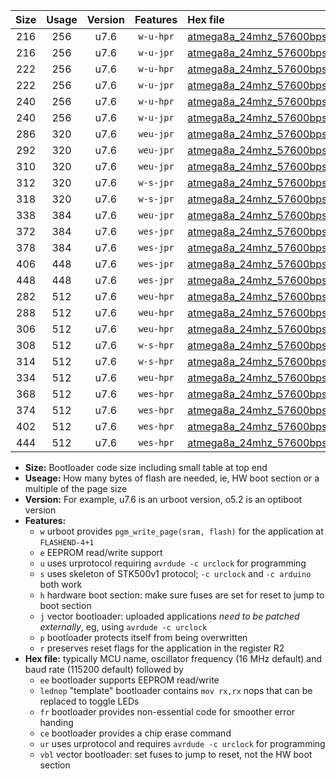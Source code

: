 |Size|Usage|Version|Features|Hex file|
|:-:|:-:|:-:|:-:|:--|
|216|256|u7.6|`w-u-hpr`|[atmega8a_24mhz_57600bps_ur.hex](https://raw.githubusercontent.com/stefanrueger/urboot/main/bootloaders/atmega8a/fcpu_24mhz/57600_bps/atmega8a_24mhz_57600bps_ur.hex)|
|216|256|u7.6|`w-u-jpr`|[atmega8a_24mhz_57600bps_ur_vbl.hex](https://raw.githubusercontent.com/stefanrueger/urboot/main/bootloaders/atmega8a/fcpu_24mhz/57600_bps/atmega8a_24mhz_57600bps_ur_vbl.hex)|
|222|256|u7.6|`w-u-hpr`|[atmega8a_24mhz_57600bps_lednop_ur.hex](https://raw.githubusercontent.com/stefanrueger/urboot/main/bootloaders/atmega8a/fcpu_24mhz/57600_bps/atmega8a_24mhz_57600bps_lednop_ur.hex)|
|222|256|u7.6|`w-u-jpr`|[atmega8a_24mhz_57600bps_lednop_ur_vbl.hex](https://raw.githubusercontent.com/stefanrueger/urboot/main/bootloaders/atmega8a/fcpu_24mhz/57600_bps/atmega8a_24mhz_57600bps_lednop_ur_vbl.hex)|
|240|256|u7.6|`w-u-hpr`|[atmega8a_24mhz_57600bps_lednop_fr_ur.hex](https://raw.githubusercontent.com/stefanrueger/urboot/main/bootloaders/atmega8a/fcpu_24mhz/57600_bps/atmega8a_24mhz_57600bps_lednop_fr_ur.hex)|
|240|256|u7.6|`w-u-jpr`|[atmega8a_24mhz_57600bps_lednop_fr_ur_vbl.hex](https://raw.githubusercontent.com/stefanrueger/urboot/main/bootloaders/atmega8a/fcpu_24mhz/57600_bps/atmega8a_24mhz_57600bps_lednop_fr_ur_vbl.hex)|
|286|320|u7.6|`weu-jpr`|[atmega8a_24mhz_57600bps_ee_ur_vbl.hex](https://raw.githubusercontent.com/stefanrueger/urboot/main/bootloaders/atmega8a/fcpu_24mhz/57600_bps/atmega8a_24mhz_57600bps_ee_ur_vbl.hex)|
|292|320|u7.6|`weu-jpr`|[atmega8a_24mhz_57600bps_ee_lednop_ur_vbl.hex](https://raw.githubusercontent.com/stefanrueger/urboot/main/bootloaders/atmega8a/fcpu_24mhz/57600_bps/atmega8a_24mhz_57600bps_ee_lednop_ur_vbl.hex)|
|310|320|u7.6|`weu-jpr`|[atmega8a_24mhz_57600bps_ee_lednop_fr_ur_vbl.hex](https://raw.githubusercontent.com/stefanrueger/urboot/main/bootloaders/atmega8a/fcpu_24mhz/57600_bps/atmega8a_24mhz_57600bps_ee_lednop_fr_ur_vbl.hex)|
|312|320|u7.6|`w-s-jpr`|[atmega8a_24mhz_57600bps_vbl.hex](https://raw.githubusercontent.com/stefanrueger/urboot/main/bootloaders/atmega8a/fcpu_24mhz/57600_bps/atmega8a_24mhz_57600bps_vbl.hex)|
|318|320|u7.6|`w-s-jpr`|[atmega8a_24mhz_57600bps_lednop_vbl.hex](https://raw.githubusercontent.com/stefanrueger/urboot/main/bootloaders/atmega8a/fcpu_24mhz/57600_bps/atmega8a_24mhz_57600bps_lednop_vbl.hex)|
|338|384|u7.6|`weu-jpr`|[atmega8a_24mhz_57600bps_ee_lednop_fr_ce_ur_vbl.hex](https://raw.githubusercontent.com/stefanrueger/urboot/main/bootloaders/atmega8a/fcpu_24mhz/57600_bps/atmega8a_24mhz_57600bps_ee_lednop_fr_ce_ur_vbl.hex)|
|372|384|u7.6|`wes-jpr`|[atmega8a_24mhz_57600bps_ee_vbl.hex](https://raw.githubusercontent.com/stefanrueger/urboot/main/bootloaders/atmega8a/fcpu_24mhz/57600_bps/atmega8a_24mhz_57600bps_ee_vbl.hex)|
|378|384|u7.6|`wes-jpr`|[atmega8a_24mhz_57600bps_ee_lednop_vbl.hex](https://raw.githubusercontent.com/stefanrueger/urboot/main/bootloaders/atmega8a/fcpu_24mhz/57600_bps/atmega8a_24mhz_57600bps_ee_lednop_vbl.hex)|
|406|448|u7.6|`wes-jpr`|[atmega8a_24mhz_57600bps_ee_lednop_fr_vbl.hex](https://raw.githubusercontent.com/stefanrueger/urboot/main/bootloaders/atmega8a/fcpu_24mhz/57600_bps/atmega8a_24mhz_57600bps_ee_lednop_fr_vbl.hex)|
|448|448|u7.6|`wes-jpr`|[atmega8a_24mhz_57600bps_ee_lednop_fr_ce_vbl.hex](https://raw.githubusercontent.com/stefanrueger/urboot/main/bootloaders/atmega8a/fcpu_24mhz/57600_bps/atmega8a_24mhz_57600bps_ee_lednop_fr_ce_vbl.hex)|
|282|512|u7.6|`weu-hpr`|[atmega8a_24mhz_57600bps_ee_ur.hex](https://raw.githubusercontent.com/stefanrueger/urboot/main/bootloaders/atmega8a/fcpu_24mhz/57600_bps/atmega8a_24mhz_57600bps_ee_ur.hex)|
|288|512|u7.6|`weu-hpr`|[atmega8a_24mhz_57600bps_ee_lednop_ur.hex](https://raw.githubusercontent.com/stefanrueger/urboot/main/bootloaders/atmega8a/fcpu_24mhz/57600_bps/atmega8a_24mhz_57600bps_ee_lednop_ur.hex)|
|306|512|u7.6|`weu-hpr`|[atmega8a_24mhz_57600bps_ee_lednop_fr_ur.hex](https://raw.githubusercontent.com/stefanrueger/urboot/main/bootloaders/atmega8a/fcpu_24mhz/57600_bps/atmega8a_24mhz_57600bps_ee_lednop_fr_ur.hex)|
|308|512|u7.6|`w-s-hpr`|[atmega8a_24mhz_57600bps.hex](https://raw.githubusercontent.com/stefanrueger/urboot/main/bootloaders/atmega8a/fcpu_24mhz/57600_bps/atmega8a_24mhz_57600bps.hex)|
|314|512|u7.6|`w-s-hpr`|[atmega8a_24mhz_57600bps_lednop.hex](https://raw.githubusercontent.com/stefanrueger/urboot/main/bootloaders/atmega8a/fcpu_24mhz/57600_bps/atmega8a_24mhz_57600bps_lednop.hex)|
|334|512|u7.6|`weu-hpr`|[atmega8a_24mhz_57600bps_ee_lednop_fr_ce_ur.hex](https://raw.githubusercontent.com/stefanrueger/urboot/main/bootloaders/atmega8a/fcpu_24mhz/57600_bps/atmega8a_24mhz_57600bps_ee_lednop_fr_ce_ur.hex)|
|368|512|u7.6|`wes-hpr`|[atmega8a_24mhz_57600bps_ee.hex](https://raw.githubusercontent.com/stefanrueger/urboot/main/bootloaders/atmega8a/fcpu_24mhz/57600_bps/atmega8a_24mhz_57600bps_ee.hex)|
|374|512|u7.6|`wes-hpr`|[atmega8a_24mhz_57600bps_ee_lednop.hex](https://raw.githubusercontent.com/stefanrueger/urboot/main/bootloaders/atmega8a/fcpu_24mhz/57600_bps/atmega8a_24mhz_57600bps_ee_lednop.hex)|
|402|512|u7.6|`wes-hpr`|[atmega8a_24mhz_57600bps_ee_lednop_fr.hex](https://raw.githubusercontent.com/stefanrueger/urboot/main/bootloaders/atmega8a/fcpu_24mhz/57600_bps/atmega8a_24mhz_57600bps_ee_lednop_fr.hex)|
|444|512|u7.6|`wes-hpr`|[atmega8a_24mhz_57600bps_ee_lednop_fr_ce.hex](https://raw.githubusercontent.com/stefanrueger/urboot/main/bootloaders/atmega8a/fcpu_24mhz/57600_bps/atmega8a_24mhz_57600bps_ee_lednop_fr_ce.hex)|

- **Size:** Bootloader code size including small table at top end
- **Useage:** How many bytes of flash are needed, ie, HW boot section or a multiple of the page size
- **Version:** For example, u7.6 is an urboot version, o5.2 is an optiboot version
- **Features:**
  + `w` urboot provides `pgm_write_page(sram, flash)` for the application at `FLASHEND-4+1`
  + `e` EEPROM read/write support
  + `u` uses urprotocol requiring `avrdude -c urclock` for programming
  + `s` uses skeleton of STK500v1 protocol; `-c urclock` and `-c arduino` both work
  + `h` hardware boot section: make sure fuses are set for reset to jump to boot section
  + `j` vector bootloader: uploaded applications *need to be patched externally*, eg, using `avrdude -c urclock`
  + `p` bootloader protects itself from being overwritten
  + `r` preserves reset flags for the application in the register R2
- **Hex file:** typically MCU name, oscillator frequency (16 MHz default) and baud rate (115200 default) followed by
  + `ee` bootloader supports EEPROM read/write
  + `lednop` "template" bootloader contains `mov rx,rx` nops that can be replaced to toggle LEDs
  + `fr` bootloader provides non-essential code for smoother error handing
  + `ce` bootloader provides a chip erase command
  + `ur` uses urprotocol and requires `avrdude -c urclock` for programming
  + `vbl` vector bootloader: set fuses to jump to reset, not the HW boot section
